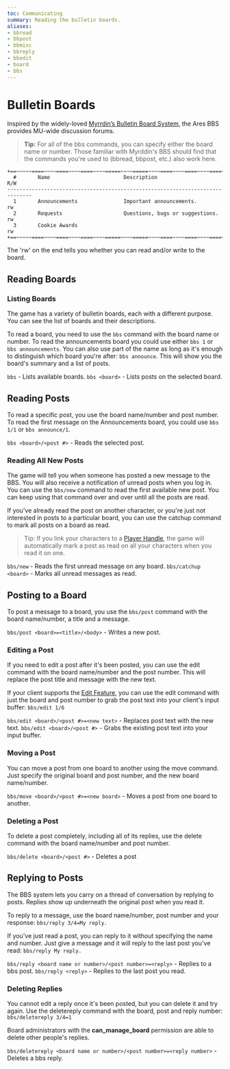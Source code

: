 ```yaml
---
toc: Communicating
summary: Reading the bulletin boards.
aliases:
- bbread
- bbpost
- bbmisc
- bbreply
- bbedit
- board
- bbs
---
```

# Bulletin Boards

Inspired by the widely-loved [Myrrdin’s Bulletin Board System](http://www.firstmagic.com/~merlin/mushcode/mc.bb.html), the Ares BBS provides MU-wide discussion forums.

> **Tip:** For all of the bbs commands, you can specify either the board name or number.  Those familiar with Myrddin's BBS should find that the commands you're used to (bbread, bbpost, etc.) also work here.

    +==~~~~~====~~~~====~~~~====~~~~=====~~~~=====~~~~====~~~~====~~~~====~~~~~==+
      #       Name                        Description                         R/W
    ------------------------------------------------------------------------------
      1       Announcements               Important announcements.            rw   
      2       Requests                    Questions, bugs or suggestions.     rw   
      3       Cookie Awards                                                   rw   
    +==~~~~~====~~~~====~~~~====~~~~=====~~~~=====~~~~====~~~~====~~~~====~~~~~==+

The 'rw' on the end tells you whether you can read and/or write to the board.

## Reading Boards

### Listing Boards

The game has a variety of bulletin boards, each with a different purpose.  You can see the list of boards and their descriptions.

To read a board, you need to use the `bbs` command with the board name or number.  To read the announcements board you could use either `bbs 1` or `bbs announcements`.  You can also use part of the name as long as it's enough to distinguish which board you're after:  `bbs announce`.  This will show you the board's summary and a list of posts.

`bbs` - Lists available boards.
`bbs <board>` - Lists posts on the selected board.

## Reading Posts

To read a specific post, you use the board name/number and post number.  To read the first message on the Announcements board, you could use `bbs 1/1` or `bbs announce/1`.

`bbs <board>/<post #>` - Reads the selected post.

### Reading All New Posts

The game will tell you when someone has posted a new message to the BBS.  You will also receive a notification of unread posts when you log in.  You can use the `bbs/new` command to read the first available new post.  You can keep using that command over and over until all the posts are read.

If you've already read the post on another character, or you're just not interested in posts to a particular board, you can use the catchup command to mark all posts on a board as read.

> Tip:  If you link your characters to a [Player Handle](/help/handles), the game will automatically mark a post as read on all your characters when you read it on one.

`bbs/new` - Reads the first unread message on any board.
`bbs/catchup <board>` - Marks all unread messages as read.

## Posting to a Board

To post a message to a board, you use the `bbs/post` command with the board name/number, a title and a message.

`bbs/post <board>=<title>/<body>` - Writes a new post.

### Editing a Post

If you need to edit a post after it's been posted, you can use the edit command with the board name/number and the post number.  This will replace the post title and message with the new text.

If your client supports the [Edit Feature](/help/edit), you can use the edit command with just the board and post number to grab the post text into your client's input buffer: `bbs/edit 1/6`

`bbs/edit <board>/<post #>=<new text>` - Replaces post text with the new text.
`bbs/edit <board>/<post #>` - Grabs the existing post text into your input buffer.

### Moving a Post

You can move a post from one board to another using the move command.  Just specify the original board and post number, and the new board name/number.

`bbs/move <board>/<post #>=<new board>` - Moves a post from one board to another.

### Deleting a Post

To delete a post completely, including all of its replies, use the delete command with the board name/number and post number.

`bbs/delete <board>/<post #>` - Deletes a post

## Replying to Posts

The BBS system lets you carry on a thread of conversation by replying to posts.  Replies show up underneath the original post when you read it.

To reply to a message, use the board name/number, post number and your response: `bbs/reply 3/4=My reply.`

If you've just read a post, you can reply to it without specifying the name and number.  Just give a message and it will reply to the last post you've read: `bbs/reply My reply.`

`bbs/reply <board name or number>/<post number>=<reply>` - Replies to a bbs post.
`bbs/reply <reply>` - Replies to the last post you read.

### Deleting Replies

You cannot edit a reply once it's been posted, but you can delete it and try again.  Use the deletereply command with the board, post and reply number:  `bbs/deletereply 3/4=1`

Board administrators with the **can\_manage\_board** permission are able to delete other people's replies.

`bbs/deletereply <board name or number>/<post number>=<reply number>` - Deletes a bbs reply.